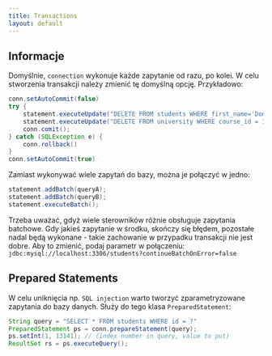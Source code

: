 ```yaml
---
title: Transactions
layout: default
---
```


## Informacje 

Domyślnie, `connection` wykonuje każde zapytanie od razu, po kolei. W celu stworzenia transakcji należy zmienić tę domyślną opcję. Przykładowo:
```java 
conn.setAutoCommit(false)
try {
    statement.executeUpdate("DELETE FROM students WHERE first_name='Dominik'")
    statement.executeUpdate("DELETE FROM university WHERE course_id = 1")
    conn.comit();
} catch (SQLException e) {
    conn.rollback()
}
conn.setAutoCommit(true)
```
Zamiast wykonywać wiele zapytań do bazy, można je połączyć w jedno:
```java
statement.addBatch(queryA);
statement.addBatch(queryB);
statement.executeBatch();
```
Trzeba uważać, gdyż wiele sterowników różnie obsługuje zapytania batchowe. Gdy jakieś zapytanie w środku, skończy się błędem, pozostałe nadal będą wykonane - takie zachowanie w przypadku transakcji nie jest dobre. Aby to zmienić, podaj parametr w połączeniu:
`jdbc:mysql://localhost:3306/students?continueBatchOnError=false`

## Prepared Statements 
W celu uniknięcia np. `SQL injection` warto tworzyć zparametryzowane zapytania do bazy danych. Służy do tego klasa `PreparedStatement`:
```java
String query = "SELECT * FROM students WHERE id = ?"
PreparedStatement ps = conn.prepareStatement(query);
ps.setInt(1, 13141); // (index number in query, value to put)
ResultSet rs = ps.executeQuery();
```